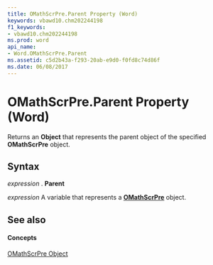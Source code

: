 ```yaml
---
title: OMathScrPre.Parent Property (Word)
keywords: vbawd10.chm202244198
f1_keywords:
- vbawd10.chm202244198
ms.prod: word
api_name:
- Word.OMathScrPre.Parent
ms.assetid: c5d2b43a-f293-20ab-e9d0-f0fd8c74d86f
ms.date: 06/08/2017
---
```



# OMathScrPre.Parent Property (Word)

Returns an  **Object** that represents the parent object of the specified **OMathScrPre** object.


## Syntax

 _expression_ . **Parent**

 _expression_ A variable that represents a **[OMathScrPre](Word.OMathScrPre.md)** object.


## See also


#### Concepts


[OMathScrPre Object](Word.OMathScrPre.md)

